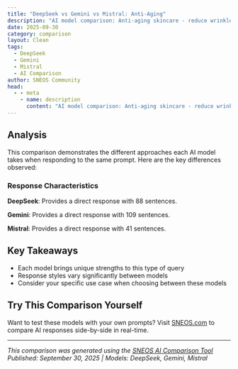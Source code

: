 ```yaml
---
title: "DeepSeek vs Gemini vs Mistral: Anti-Aging"
description: "AI model comparison: Anti-aging skincare - reduce wrinkles and look younger naturally..."
date: 2025-09-30
category: comparison
layout: Clean
tags:
  - DeepSeek
  - Gemini
  - Mistral
  - AI Comparison
author: SNEOS Community
head:
  - - meta
    - name: description
      content: "AI model comparison: Anti-aging skincare - reduce wrinkles and look younger naturally..."
---
```


<ChatComparison
  title="DeepSeek vs Gemini vs Mistral: Anti-Aging"
  prompt="Anti-aging skincare - reduce wrinkles and look younger naturally"
  :responses='{
    "DeepSeek": "Of course. It\u0027s wonderful to focus on a natural, proactive approach to skincare. The goal isn\u0027t to erase age (a sign of a life lived!), but to help your skin look its healthiest, most radiant, and most resilient self.\n\nThis guide will cover the core principles of a natural anti-aging regimen, focusing on ingredients and habits that are proven to reduce the appearance of wrinkles and promote a youthful complexion.\n\n### The Golden Rule: Consistency Over Magic Potions\n\nThere is no single \u0022miracle\u0022 product. The magic lies in a consistent routine built on a few powerful pillars.\n\n---\n\n### Pillar 1: The Core Natural Skincare Routine\n\nA simple, effective routine is better than a complicated one you can\u0027t stick to.\n\n#### **Morning:**\n\n1.  **Gentle Cleanser:** Use a mild, non-stripping cleanser. Look for ingredients like **aloe vera, honey, or chamomile**. You don\u0027t need to aggressively scrub.\n2.  **Antioxidant Serum (Your Shield):** This is your first line of defense against aging. Antioxidants fight free radicals from UV rays and pollution that break down collagen.\n    *   **Vitamin C (L-Ascorbic Acid):** The gold standard. It brightens, evens skin tone, and boosts collagen production.\n    *   **Vitamin E:** Often paired with Vitamin C for a synergistic effect.\n    *   **Ferulic Acid:** A plant-based antioxidant that stabilizes Vitamins C and E, making them more effective.\n    *   **Green Tea Extract:** Soothes inflammation and provides powerful antioxidant protection.\n    *   **Niacinamide (Vitamin B3):** A superstar. It improves skin elasticity, evens tone, strengthens the skin barrier, and reduces the appearance of wrinkles.\n3.  **Moisturizer:** Hydrated skin looks plumper, making fine lines less noticeable.\n    *   **Hyaluronic Acid:** A humectant that can hold 1000x its weight in water. It draws moisture into the skin, creating a dewy, plump effect.\n    *   **Squalane:** A lightweight, non-comedogenic oil derived from plants like olives. It mimics the skin\u0027s natural sebum and is excellent for barrier repair.\n    *   **Jojoba Oil, Rosehip Oil:** Great natural oils rich in fatty acids and vitamins.\n4.  **SUNSCREEN (NON-NEGOTIABLE):** This is the single most important anti-aging product you will ever use. UV radiation is responsible for up to 80% of visible skin aging.\n    *   Use a **broad-spectrum SPF 30 or higher** every single day, rain or shine, indoors or out.\n    *   For a more natural feel, look for mineral sunscreens with **Zinc Oxide** or **Titanium Dioxide**.\n\n#### **Evening:**\n\n1.  **Double Cleanse (if wearing makeup/sunscreen):**\n    *   **First Cleanse:** Use an oil-based cleanser (e.g., jojoba, almond, or olive oil) to dissolve sunscreen and makeup.\n    *   **Second Cleanse:** Follow with your gentle water-based cleanser to wash away any residue.\n2.  **Treatment / Repair Serum:** Nighttime is when your skin goes into repair mode.\n    *   **Retinol (Vitamin A):** The most clinically proven ingredient to increase cell turnover, boost collagen, and reduce wrinkles. Start with a low concentration (0.25%-0.5%) 2-3 times a week and build up. *Note: While derived from Vitamin A, most retinol in products is synthesized. For a purely plant-based alternative, look for **Bakuchiol**.*\n    *   **Bakuchiol:** A plant-derived alternative to retinol. Studies show it provides similar benefits (improved elasticity, reduced wrinkles) without the irritation, making it excellent for sensitive skin.\n3.  **Rich Moisturizer or Face Oil:** Seal in all the goodness with a richer moisturizer or a nourishing oil like **rosehip seed oil** (rich in Vitamin A and C) or **marula oil**.\n\n---\n\n### Pillar 2: Powerful Natural Ingredients to Look For\n\nIncorporate these into your serums, moisturizers, and oils:\n\n*   **Rosehip Oil:** Packed with Vitamin A (retinoids), Vitamin C, and essential fatty acids. Fights wrinkles and fades hyperpigmentation.\n*   **Bakuchiol:** As mentioned, the natural \u0022retinol-alternative.\u0022\n*   **Pomegranate Seed Oil:** Extremely high in antioxidants, including punicic acid, which helps protect and regenerate the skin.\n*   **Sea Buckthorn Oil:** Rich in Omega-7, it\u0027s incredible for healing, moisturizing, and restoring the skin barrier.\n*   **Licorice Root Extract:** A natural brightener that can help fade dark spots without irritation.\n\n---\n\n### Pillar 3: Internal Health \u0026 Lifestyle (The True Foundation)\n\nYour skincare is only as good as the health of the body it\u0027s on.\n\n1.  **Diet: Eat the Rainbow**\n    *   **Antioxidants:** Berries, dark leafy greens, beans, artichokes, dark chocolate.\n    *   **Healthy Fats:** Avocado, nuts (especially walnuts), seeds (flax, chia), and olive oil. These keep your skin cell membranes strong and supple.\n    *   **Vitamin C:** Citrus fruits, bell peppers, broccoli, and kiwi are essential for collagen production.\n    *   **Avoid Sugar \u0026 Processed Carbs:** Sugar molecules attach to collagen and elastin fibers in a process called \u0022glycation,\u0022 making them stiff and brittle, leading to sagging and wrinkles.\n\n2.  **Hydration:** Drink plenty of water throughout the day. Herbal teas are also great. Well-hydrated skin is more resilient and plump.\n\n3.  **Sleep:** \u0022Beauty Sleep\u0022 is real. This is when your body repairs cells, including skin cells. Aim for 7-9 hours per night. Sleeping on your back can also prevent \u0022sleep wrinkles.\u0022\n\n4.  **Manage Stress:** Chronic stress elevates cortisol levels, which can break down collagen and trigger inflammation. Practice yoga, meditation, walking in nature, or deep breathing.\n\n5.  **Don\u0027t Smoke and Limit Alcohol:** Smoking drastically accelerates skin aging by depleting oxygen and nutrients. Alcohol dehydrates the skin and can cause inflammation.\n\n### Sample \u0022Natural Anti-Aging\u0022 Day\n\n*   **Morning:** Glass of warm water with lemon \u2192 Gentle cleanser \u2192 Vitamin C \u0026 Ferulic Acid Serum \u2192 Moisturizer with Hyaluronic Acid \u2192 Mineral Sunscreen SPF 30.\n*   **Meals:** Oatmeal with berries and walnuts (breakfast) \u2192 Large salad with avocado, chickpeas, and olive oil dressing (lunch) \u2192 Grilled salmon with roasted vegetables (dinner).\n*   **Evening:** Double cleanse \u2192 Bakuchiol serum (Monday, Wednesday, Friday) or Niacinamide serum (other nights) \u2192 Rosehip seed oil.\n*   **Lifestyle:** 20-minute walk outside \u2192 10 minutes of meditation before bed \u2192 8 hours of sleep.\n\n### A Final, Important Note\n\n\u0022Natural\u0022 does not automatically mean \u0022safe for everyone.\u0022 Always patch test new products. Be patient\u2014natural skincare works with your body\u0027s biology, and results can take 2-3 months to become visible.\n\nEmbrace this journey as a form of self-care. When you nourish your skin naturally, you\u0027re not just fighting wrinkles; you\u0027re building a foundation of long-term health and radiance.",
    "Gemini": "Okay, let\u0027s explore natural ways to reduce wrinkles and achieve a younger-looking appearance with anti-aging skincare.  It\u0027s important to remember that \u0022natural\u0022 doesn\u0027t always mean \u0022instant\u0022 or \u0022as potent as clinical treatments.\u0022  Consistency and patience are key.\n\n**I. Understanding the Aging Process \u0026 What Causes Wrinkles**\n\n*   **Collagen Loss:** Collagen is the protein that gives skin its structure and elasticity. As we age, collagen production naturally declines.\n*   **Elastin Degradation:** Elastin allows the skin to stretch and bounce back. Like collagen, elastin production decreases over time, leading to sagging.\n*   **Reduced Cell Turnover:**  The rate at which our skin cells regenerate slows down, leading to a buildup of dead skin cells, dullness, and uneven texture.\n*   **Environmental Factors:**\n    *   **Sun Exposure:** The most significant factor! UV rays damage collagen and elastin.\n    *   **Pollution:**  Free radicals from pollution contribute to oxidative stress and aging.\n    *   **Smoking:**  Damages collagen and constricts blood vessels, reducing nutrient supply to the skin.\n*   **Facial Muscle Contractions:**  Repeated expressions (smiling, frowning) create lines over time.\n*   **Hydration:** Dehydrated skin looks more wrinkled.\n*   **Genetics:**  Your genes play a role in how you age.\n\n**II.  Natural Anti-Aging Skincare Strategies**\n\nHere\u0027s a breakdown of effective natural approaches, categorized for clarity:\n\n**A. Sun Protection (The Most Important Step)**\n\n*   **Broad-Spectrum Sunscreen:**  Essential every day, even on cloudy days.  Choose a mineral sunscreen containing zinc oxide or titanium dioxide. Look for SPF 30 or higher. Reapply every two hours, or more often if sweating or swimming.\n*   **Protective Clothing:** Wear wide-brimmed hats, sunglasses, and long sleeves when possible.\n*   **Seek Shade:**  Especially during peak sun hours (10 AM - 4 PM).\n\n**B.  Diet \u0026 Hydration**\n\n*   **Antioxidant-Rich Foods:**  Antioxidants combat free radicals. Load up on:\n    *   **Berries:** Blueberries, strawberries, raspberries (high in Vitamin C and antioxidants)\n    *   **Leafy Greens:** Spinach, kale (Vitamin A, C, E)\n    *   **Nuts \u0026 Seeds:** Almonds, walnuts, flax seeds, chia seeds (Vitamin E, healthy fats)\n    *   **Avocados:** Healthy fats, Vitamin E\n    *   **Fatty Fish:** Salmon, mackerel (Omega-3 fatty acids)\n    *   **Green Tea:**  Polyphenols (antioxidants)\n    *   **Tomatoes:** Lycopene (antioxidant)\n    *   **Carrots:** Beta-carotene (Vitamin A precursor)\n    *   **Sweet Potatoes:** Vitamin A, Vitamin C\n*   **Hydration:**  Drink plenty of water throughout the day.  Hydrated skin is plumper and less prone to wrinkles.\n*   **Bone Broth:** Contains collagen peptides, which may help improve skin elasticity.\n*   **Limit Sugar \u0026 Processed Foods:** These can contribute to inflammation and accelerate aging.\n\n**C.  Topical Natural Skincare Ingredients \u0026 DIY Remedies**\n\n*   **Retinoids (Vitamin A Derivatives - Some Natural Alternatives):**\n    *   **Bakuchiol:** A plant-derived alternative to retinol, shown to have similar benefits (reduce fine lines, improve skin texture) with less irritation.\n    *   **Rosehip Seed Oil:** Contains a form of Vitamin A (retinoic acid), as well as antioxidants and essential fatty acids.  Use at night.\n*   **Vitamin C:**  A potent antioxidant that brightens skin, boosts collagen production, and protects against free radical damage. Look for serums with L-Ascorbic Acid (the most effective form), or derivatives like Sodium Ascorbyl Phosphate.  Use in the morning under sunscreen.\n*   **Vitamin E:**  An antioxidant that helps protect skin from damage and keeps it hydrated.  Often found in oils like almond oil and sunflower oil.\n*   **Hyaluronic Acid:**  A humectant that draws moisture to the skin, plumping it up and reducing the appearance of wrinkles.  Look for serums or moisturizers containing hyaluronic acid.\n*   **Aloe Vera:**  Soothing and hydrating, can help reduce inflammation and promote healing.\n*   **Green Tea Extract:**  Contains antioxidants that can protect skin from damage.\n*   **Honey:**  A natural humectant and has antibacterial properties.\n*   **Oils:**\n    *   **Argan Oil:** Rich in antioxidants and essential fatty acids.\n    *   **Jojoba Oil:**  Similar to the skin\u0027s natural sebum, helps to moisturize and balance oil production.\n    *   **Olive Oil:**  Contains antioxidants and healthy fats.\n    *   **Coconut Oil:**  Highly moisturizing, but can be comedogenic (pore-clogging) for some people.  Use with caution.\n*   **DIY Masks:**\n    *   **Honey \u0026 Yogurt Mask:**  Combine equal parts honey and plain yogurt. Apply to face for 15-20 minutes, then rinse.  Yogurt contains lactic acid, a gentle exfoliant.\n    *   **Avocado Mask:** Mash avocado and apply to face for 15-20 minutes. Avocado is rich in healthy fats and antioxidants.\n    *   **Oatmeal Mask:** Cooked oatmeal mixed with honey or milk can soothe irritated skin and provide gentle exfoliation.\n\n**D.  Facial Massage \u0026 Exercises**\n\n*   **Facial Massage:** Increases circulation, which can help deliver nutrients to the skin and reduce puffiness.  Use your fingertips to gently massage your face in upward and outward motions. Focus on areas prone to wrinkles, such as around the eyes and mouth.\n*   **Facial Exercises:**  Some people believe that facial exercises can help tone the muscles in the face and reduce wrinkles.  While there\u0027s limited scientific evidence, some popular exercises include:\n    *   **Cheek Lift:** Smile and place your fingertips on your cheekbones. Gently lift your skin towards your eyes.\n    *   **Forehead Smoother:** Place your palms on your forehead and gently smooth the skin outwards.\n    *   **Jaw Toner:** Push your lower jaw forward and lift your lower lip over the upper lip.\n\n**E.  Lifestyle Factors**\n\n*   **Sleep:**  Aim for 7-8 hours of quality sleep per night.  During sleep, your body repairs and regenerates cells.\n*   **Stress Management:**  Chronic stress can accelerate aging. Practice relaxation techniques such as yoga, meditation, or deep breathing.\n*   **Avoid Smoking:** Smoking damages collagen and elastin, leading to premature wrinkles.\n*   **Limit Alcohol Consumption:** Alcohol can dehydrate the skin and contribute to inflammation.\n*   **Gentle Exfoliation:** Remove dead skin cells to reveal brighter, smoother skin. Use a gentle scrub or a chemical exfoliant like lactic acid (found in yogurt). Don\u0027t over-exfoliate, as this can irritate the skin.\n\n**III.  Important Considerations \u0026 Precautions**\n\n*   **Patch Test:**  Before using any new natural ingredient or DIY remedy on your face, perform a patch test on a small area of skin (e.g., inner arm) to check for allergies or irritation.\n*   **Gradual Introduction:** Introduce new skincare products or ingredients one at a time to see how your skin reacts.\n*   **Quality of Ingredients:**  Use high-quality, organic ingredients whenever possible.\n*   **Consult a Dermatologist:** If you have concerns about wrinkles or other skin issues, consult a dermatologist.  They can provide personalized advice and recommend appropriate treatments.\n*   **Realistic Expectations:**  Natural skincare can be effective, but it may not provide the same dramatic results as clinical treatments like Botox or fillers.  Be patient and consistent with your routine.\n*   **Photosensitivity:** Some natural ingredients, like citrus oils, can make your skin more sensitive to the sun. Always wear sunscreen when using these ingredients.\n*   **Comedogenicity:**  Some oils, like coconut oil, can clog pores for some individuals.  If you have acne-prone skin, be cautious when using these oils.\n\n**IV.  Example Anti-Aging Natural Skincare Routine**\n\nHere\u0027s a sample routine incorporating the principles above.  Adjust it based on your skin type (dry, oily, combination, sensitive) and individual needs.\n\n**Morning:**\n\n1.  **Cleanse:** Gentle cleanser (e.g., honey, mild cleanser)\n2.  **Antioxidant Serum:** Vitamin C serum\n3.  **Moisturizer:** Hyaluronic acid moisturizer\n4.  **Sunscreen:** Broad-spectrum mineral sunscreen (SPF 30 or higher)\n\n**Evening:**\n\n1.  **Cleanse:** Oil cleanse or gentle cleanser to remove makeup and impurities.\n2.  **Treatment (Alternate Nights):**\n    *   **Night 1:** Bakuchiol serum or Rosehip Seed Oil\n    *   **Night 2:**  Exfoliating serum (Lactic Acid) or Mask (Honey/Yogurt)\n3.  **Moisturizer:** Richer moisturizer with hyaluronic acid or argan oil.\n4.  **Eye Cream:**  Gentle eye cream with peptides.\n\n**V. Summary**\n\nAchieving a youthful appearance naturally requires a holistic approach that includes sun protection, a healthy diet, topical skincare, facial massage, and lifestyle changes. Consistency is key, and it\u0027s important to have realistic expectations. By incorporating these strategies into your daily routine, you can help reduce wrinkles and promote healthy, radiant skin. Remember to consult with a dermatologist for personalized advice.\n",
    "Mistral": "Anti-aging skincare is a popular topic, and there are several natural strategies you can employ to reduce wrinkles and achieve a more youthful appearance. Here are some tips:\n\n### 1. **Sun Protection**\n- **Sunscreen**: Use a broad-spectrum sunscreen with at least SPF 30 daily, even on cloudy days.\n- **Hats and Clothing**: Wear protective clothing and hats to shield your skin from the sun.\n\n### 2. **Hydration**\n- **Drink Water**: Staying hydrated helps maintain skin elasticity and reduces the appearance of fine lines.\n- **Moisturize**: Use a good quality moisturizer to keep your skin hydrated. Look for products with hyaluronic acid, which can hold up to 1,000 times its weight in water.\n\n### 3. **Nutrition**\n- **Antioxidants**: Foods rich in antioxidants, such as berries, leafy greens, and nuts, can help protect your skin from damage.\n- **Omega-3 Fatty Acids**: Found in fish, flaxseeds, and walnuts, these can help keep your skin supple and hydrated.\n- **Vitamin C**: Citrus fruits, strawberries, and bell peppers are high in vitamin C, which aids in collagen production.\n\n### 4. **Skincare Routine**\n- **Cleanse**: Use a gentle cleanser to remove dirt and impurities without stripping your skin of natural oils.\n- **Exfoliate**: Regular exfoliation can help remove dead skin cells and promote cell turnover. Use gentle exfoliants like alpha hydroxy acids (AHAs) or beta hydroxy acids (BHAs).\n- **Serums**: Use serums with ingredients like vitamin C, retinol, or peptides to boost collagen production and reduce wrinkles.\n- **Eye Cream**: The skin around the eyes is thinner and more delicate, so use a specialized eye cream to target fine lines and dark circles.\n\n### 5. **Lifestyle Changes**\n- **Sleep**: Aim for 7-9 hours of sleep per night. Sleep helps your skin regenerate and repair.\n- **Avoid Smoking**: Smoking can accelerate the aging process by damaging collagen and elastin.\n- **Limit Alcohol**: Excessive alcohol consumption can dehydrate your skin and contribute to premature aging.\n\n### 6. **Natural Remedies**\n- **Aloe Vera**: Known for its soothing and hydrating properties, aloe vera can help reduce the appearance of wrinkles.\n- **Coconut Oil**: Rich in fatty acids, coconut oil can moisturize and nourish the skin.\n- **Honey**: Honey has natural humectant properties, meaning it can help retain moisture in the skin.\n- **Green Tea**: Rich in antioxidants, green tea can help protect the skin from damage and promote a youthful appearance.\n\n### 7. **Exercise**\n- **Regular Exercise**: Physical activity increases blood flow, which can help nourish skin cells and keep them vital.\n- **Facial Exercises**: Some people believe that facial exercises can help tone facial muscles and reduce the appearance of wrinkles.\n\n### 8. **Stress Management**\n- **Mindfulness and Meditation**: Practices like mindfulness and meditation can help reduce stress, which can have a positive impact on your skin.\n- **Yoga**: Yoga can help reduce stress and improve overall well-being, which can reflect positively on your skin.\n\n### 9. **Professional Treatments**\n- **Chemical Peels**: These can help remove the outer layer of dead skin cells, revealing smoother, younger-looking skin.\n- **Microdermabrasion**: This non-invasive procedure can help exfoliate the skin and promote collagen production.\n- **Laser Treatments**: Laser treatments can help stimulate collagen production and reduce the appearance of wrinkles.\n\n### 10. **Consult a Dermatologist**\n- **Professional Advice**: A dermatologist can provide personalized advice and recommend treatments tailored to your specific skin concerns.\n\nBy incorporating these natural strategies into your daily routine, you can help reduce wrinkles and achieve a more youthful appearance."
  }'
  published-date="22:46"
/>

## Analysis

This comparison demonstrates the different approaches each AI model takes when responding to the same prompt. Here are the key differences observed:

### Response Characteristics

**DeepSeek**: Provides a direct response with 88 sentences. 

**Gemini**: Provides a direct response with 109 sentences. 

**Mistral**: Provides a direct response with 41 sentences. 

## Key Takeaways

- Each model brings unique strengths to this type of query
- Response styles vary significantly between models
- Consider your specific use case when choosing between these models

## Try This Comparison Yourself

Want to test these models with your own prompts? Visit [SNEOS.com](https://sneos.com) to compare AI responses side-by-side in real-time.

---

*This comparison was generated using the [SNEOS AI Comparison Tool](https://sneos.com)*
*Published: September 30, 2025 | Models: DeepSeek, Gemini, Mistral*
